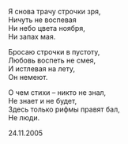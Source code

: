 Я снова трачу строчки зря,  
Ничуть не воспевая  
Ни небо цвета ноября,  
Ни запах мая.

Бросаю строчки в пустоту,  
Любовь воспеть не смея,  
И истлевая на лету,  
Он немеют.

О чем стихи – никто не знал,  
Не знает и не будет,  
Здесь только рифмы правят бал,  
Не люди.

24.11.2005

